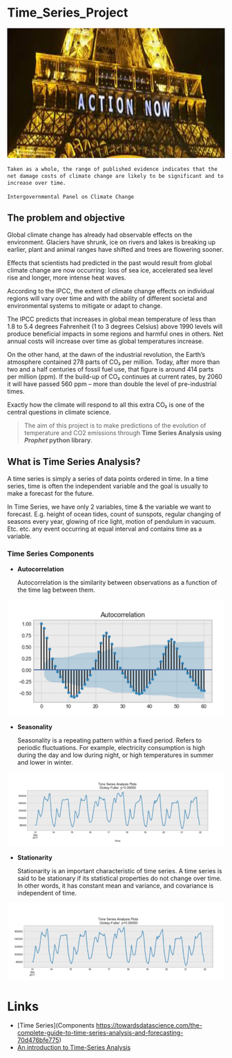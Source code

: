 # Time_Series_Project

<p align="center">
 <img src="https://github.com/AnaAGG/Time_Series_Project/blob/main/Images/main.jpeg" width="800" height="300" >
</p>

    Taken as a whole, the range of published evidence indicates that the net damage costs of climate change are likely to be significant and to increase over time.

    Intergovernmental Panel on Climate Change
 

## The problem and objective

Global climate change has already had observable effects on the environment. Glaciers have shrunk, ice on rivers and lakes is breaking up earlier, plant and animal ranges have shifted and trees are flowering sooner.

Effects that scientists had predicted in the past would result from global climate change are now occurring: loss of sea ice, accelerated sea level rise and longer, more intense heat waves.

According to the IPCC, the extent of climate change effects on individual regions will vary over time and with the ability of different societal and environmental systems to mitigate or adapt to change.

The IPCC predicts that increases in global mean temperature of less than 1.8 to 5.4 degrees Fahrenheit (1 to 3 degrees Celsius) above 1990 levels will produce beneficial impacts in some regions and harmful ones in others. Net annual costs will increase over time as global temperatures increase.

On the other hand, at the dawn of the industrial revolution, the Earth’s atmosphere contained 278 parts of CO₂ per million. Today, after more than two and a half centuries of fossil fuel use, that figure is around 414 parts per million (ppm). If the build-up of CO₂ continues at current rates, by 2060 it will have passed 560 ppm – more than double the level of pre-industrial times.

Exactly how the climate will respond to all this extra CO₂ is one of the central questions in climate science. 

> The aim of this project is to make predictions of the evolution of temperature and CO2 emissions through **Time Series Analysis using *Prophet* python library**.



## What is Time Series Analysis?

A time series is simply a series of data points ordered in time. In a time series, time is often the independent variable and the goal is usually to make a forecast for the future.

In Time Series, we have only 2 variables, time & the variable we want to forecast. E.g. height of ocean tides, count of sunspots, regular changing of seasons every year, glowing of rice light, motion of pendulum in vacuum. Etc. etc. any event occurring at equal interval and contains time as a variable.

### **Time Series Components**



- **Autocorrelation**

    Autocorrelation is the similarity between observations as a function of the time lag between them. 

<img src="https://github.com/AnaAGG/Time_Series_Project/blob/main/Images/Correlation.png">

- **Seasonality**

    Seasonality is a repeating pattern within a fixed period. Refers to periodic fluctuations. For example, electricity consumption is high during the day and low during night, or high temperatures in summer and lower in winter.

<img src="https://github.com/AnaAGG/Time_Series_Project/blob/main/Images/Seasonality.png">

- **Stationarity**

    Stationarity is an important characteristic of time series. A time series is said to be stationary if its statistical properties do not change over time. In other words, it has constant mean and variance, and covariance is independent of time.

<img src="https://github.com/AnaAGG/Time_Series_Project/blob/main/Images/Stationarity.png">


# Links

- [Time Series](Components https://towardsdatascience.com/the-complete-guide-to-time-series-analysis-and-forecasting-70d476bfe775)
- [An introduction to Time-Series Analysis](https://medium.com/analytics-vidhya/an-introduction-to-time-series-analysis-2a12d3702299)


